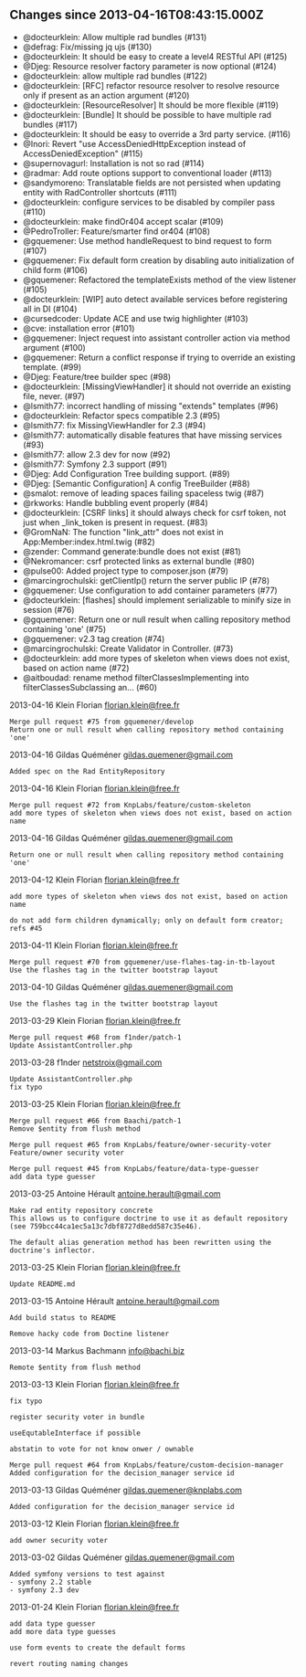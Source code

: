 
## Changes since 2013-04-16T08:43:15.000Z

 * @docteurklein: Allow multiple rad bundles (#131)
 * @defrag: Fix/missing jq ujs (#130)
 * @docteurklein: It should be easy to create a level4 RESTful API (#125)
 * @Djeg: Resource resolver factory parameter is now optional (#124)
 * @docteurklein: allow multiple rad bundles (#122)
 * @docteurklein: [RFC] refactor resource resolver to resolve resource only if present as an action argument (#120)
 * @docteurklein: [ResourceResolver] It should be more flexible (#119)
 * @docteurklein: [Bundle] It should be possible to have multiple rad bundles (#117)
 * @docteurklein: It should be easy to override a 3rd party service. (#116)
 * @Inori: Revert "use AccessDeniedHttpException instead of AccessDeniedException" (#115)
 * @supernovagurl: Installation is not so rad (#114)
 * @radmar: Add route options support to conventional loader (#113)
 * @sandymoreno: Translatable fields are not persisted when updating entity with RadController shortcuts (#111)
 * @docteurklein: configure services to be disabled by compiler pass (#110)
 * @docteurklein: make findOr404 accept scalar (#109)
 * @PedroTroller: Feature/smarter find or404 (#108)
 * @gquemener: Use method handleRequest to bind request to form (#107)
 * @gquemener: Fix default form creation by disabling auto initialization of child form (#106)
 * @gquemener: Refactored the templateExists method of the view listener (#105)
 * @docteurklein: [WIP] auto detect available services before registering all in DI (#104)
 * @cursedcoder: Update ACE and use twig highlighter (#103)
 * @cve: installation error (#101)
 * @gquemener: Inject request into assistant controller action via method argument (#100)
 * @gquemener: Return a conflict response if trying to override an existing template. (#99)
 * @Djeg: Feature/tree builder spec (#98)
 * @docteurklein: [MissingViewHandler] it should not override an existing file, never. (#97)
 * @lsmith77: incorrect handling of missing "extends" templates (#96)
 * @docteurklein: Refactor specs compatible 2.3 (#95)
 * @lsmith77: fix MissingViewHandler for 2.3 (#94)
 * @lsmith77: automatically disable features that have missing services (#93)
 * @lsmith77: allow 2.3 dev for now (#92)
 * @lsmith77: Symfony 2.3 support (#91)
 * @Djeg: Add Configuration Tree building support. (#89)
 * @Djeg: [Semantic Configuration] A config TreeBuilder (#88)
 * @smalot: remove of leading spaces failing spaceless twig (#87)
 * @rkworks: Handle bubbling event properly (#84)
 * @docteurklein: [CSRF links] it should always check for csrf token, not just when _link_token is present in request. (#83)
 * @GromNaN: The function "link_attr" does not exist in App:Member:index.html.twig (#82)
 * @zender: Command generate:bundle does not exist (#81)
 * @Nekromancer: csrf protected links as external bundle (#80)
 * @pulse00: Added project type to composer.json (#79)
 * @marcingrochulski: getClientIp() return the server public IP (#78)
 * @gquemener: Use configuration to add container parameters (#77)
 * @docteurklein: [flashes] should implement serializable to minify size in session (#76)
 * @gquemener: Return one or null result when calling repository method containing 'one' (#75)
 * @gquemener: v2.3 tag creation (#74)
 * @marcingrochulski: Create Validator in Controller.  (#73)
 * @docteurklein: add more types of skeleton when views does not exist, based on action name (#72)
 * @aitboudad: rename method filterClassesImplementing into filterClassesSubclassing an... (#60)



2013-04-16  Klein Florian  <florian.klein@free.fr>

	Merge pull request #75 from gquemener/develop
	Return one or null result when calling repository method containing 'one'

2013-04-16  Gildas Quéméner  <gildas.quemener@gmail.com>

	Added spec on the Rad EntityRepository

2013-04-16  Klein Florian  <florian.klein@free.fr>

	Merge pull request #72 from KnpLabs/feature/custom-skeleton
	add more types of skeleton when views does not exist, based on action name

2013-04-16  Gildas Quéméner  <gildas.quemener@gmail.com>

	Return one or null result when calling repository method containing 'one'

2013-04-12  Klein Florian  <florian.klein@free.fr>

	add more types of skeleton when views dos not exist, based on action name

	do not add form children dynamically; only on default form creator; refs #45

2013-04-11  Klein Florian  <florian.klein@free.fr>

	Merge pull request #70 from gquemener/use-flahes-tag-in-tb-layout
	Use the flashes tag in the twitter bootstrap layout

2013-04-10  Gildas Quéméner  <gildas.quemener@gmail.com>

	Use the flashes tag in the twitter bootstrap layout

2013-03-29  Klein Florian  <florian.klein@free.fr>

	Merge pull request #68 from f1nder/patch-1
	Update AssistantController.php

2013-03-28  f1nder  <netstroix@gmail.com>

	Update AssistantController.php
	fix typo

2013-03-25  Klein Florian  <florian.klein@free.fr>

	Merge pull request #66 from Baachi/patch-1
	Remove $entity from flush method

	Merge pull request #65 from KnpLabs/feature/owner-security-voter
	Feature/owner security voter

	Merge pull request #45 from KnpLabs/feature/data-type-guesser
	add data type guesser

2013-03-25  Antoine Hérault  <antoine.herault@gmail.com>

	Make rad entity repository concrete
	This allows us to configure doctrine to use it as default repository
	(see 759bcc44ca1ec5a13c7dbf8727d8edd587c35e46).

	The default alias generation method has been rewritten using the
	doctrine's inflector.

2013-03-25  Klein Florian  <florian.klein@free.fr>

	Update README.md

2013-03-15  Antoine Hérault  <antoine.herault@gmail.com>

	Add build status to README

	Remove hacky code from Doctine listener

2013-03-14  Markus Bachmann  <info@bachi.biz>

	Remote $entity from flush method

2013-03-13  Klein Florian  <florian.klein@free.fr>

	fix typo

	register security voter in bundle

	useEqutableInterface if possible

	abstatin to vote for not know onwer / ownable

	Merge pull request #64 from KnpLabs/feature/custom-decision-manager
	Added configuration for the decision_manager service id

2013-03-13  Gildas Quéméner  <gildas.quemener@knplabs.com>

	Added configuration for the decision_manager service id

2013-03-12  Klein Florian  <florian.klein@free.fr>

	add owner security voter

2013-03-02  Gildas Quéméner  <gildas.quemener@gmail.com>

	Added symfony versions to test against
	- symfony 2.2 stable
	- symfony 2.3 dev

2013-01-24  Klein Florian  <florian.klein@free.fr>

	add data type guesser
	add more data type guesses

	use form events to create the default forms

	revert routing naming changes
